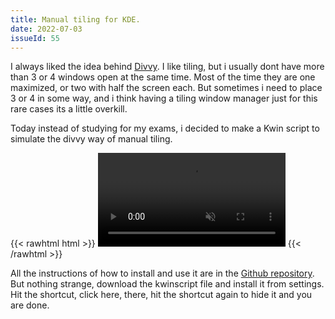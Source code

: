 ```yaml
---
title: Manual tiling for KDE.
date: 2022-07-03
issueId: 55
---
```


I always liked the idea behind [Divvy](https://mizage.com/divvy/). I like tiling, but i usually dont have more than 3 or 4 windows open at the same time. Most of the time they are one maximized, or two with half the screen each. But sometimes i need to place 3 or 4 in some way, and i think having a tiling window manager just for this rare cases its a little overkill.

Today instead of studying for my exams, i decided to make a Kwin script to simulate the divvy way of manual tiling.

{{< rawhtml html >}}
<video src="https://user-images.githubusercontent.com/814791/177024333-dd5e8175-f091-41b8-ab46-2ed49185ffe8.mp4" controls="controls" muted="muted" style="max-width:100%;max-height:640px;"></video>
{{< /rawhtml >}}

All the instructions of how to install and use it are in the [Github repository](https://github.com/pudymody/kde-manualtiling).
But nothing strange, download the kwinscript file and install it from settings. Hit the shortcut, click here, there, hit the shortcut again to hide it and you are done.
